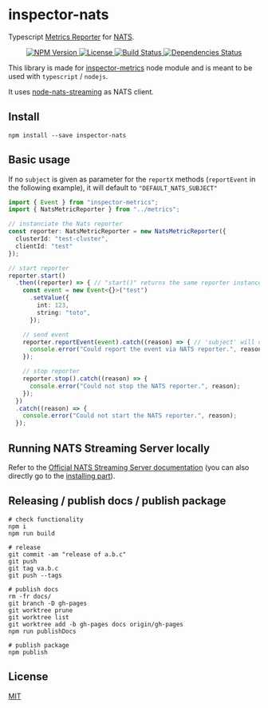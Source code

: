 # inspector-nats

Typescript [Metrics Reporter](https://github.com/rstiller/inspector-metrics/blob/master/lib/metrics/reporter/metric-reporter.ts) for [NATS](https://nats.io/).

<p align="center">
    <a href="https://www.npmjs.org/package/inspector-nats">
        <img src="https://img.shields.io/npm/v/inspector-nats.svg" alt="NPM Version">
    </a>
    <a href="https://www.npmjs.org/package/inspector-nats">
        <img src="https://img.shields.io/npm/l/inspector-nats.svg" alt="License">
    </a>
    <a href="https://travis-ci.org/ttous/inspector-nats">
        <img src="http://img.shields.io/travis/ttous/inspector-nats/master.svg" alt="Build Status">
    </a>
    <a href="https://david-dm.org/ttous/inspector-nats">
        <img src="https://img.shields.io/david/ttous/inspector-nats.svg" alt="Dependencies Status">
    </a>
</p>

This library is made for [inspector-metrics](https://github.com/ttous/inspector-metrics) node module and is meant to be used with `typescript` / `nodejs`.

It uses [node-nats-streaming](https://github.com/nats-io/node-nats-streaming) as NATS client.

## Install

`npm install --save inspector-nats`

## Basic usage

If no `subject` is given as parameter for the `reportX` methods (`reportEvent` in the following example), it will default to `"DEFAULT_NATS_SUBJECT"`
```typescript
import { Event } from "inspector-metrics";
import { NatsMetricReporter } from "../metrics";

// instanciate the Nats reporter
const reporter: NatsMetricReporter = new NatsMetricReporter({
  clusterId: "test-cluster",
  clientId: "test"
});

// start reporter
reporter.start()
  .then((reporter) => { // "start()" returns the same reporter instance, after the connection was made
    const event = new Event<{}>("test")
      .setValue({
        int: 123,
        string: "toto",
      });

    // send event
    reporter.reportEvent(event).catch((reason) => { // 'subject' will default to "DEFAULT_NATS_SUBJECT"
      console.error("Could report the event via NATS reporter.", reason);
    });

    // stop reporter
    reporter.stop().catch((reason) => {
      console.error("Could not stop the NATS reporter.", reason);
    });
  })
  .catch((reason) => {
    console.error("Could not start the NATS reporter.", reason);
  });
```

## Running NATS Streaming Server locally

Refer to the [Official NATS Streaming Server documentation](https://nats.io/documentation/streaming/nats-streaming-intro/) (you can also directly go to the [installing part](https://nats.io/documentation/streaming/nats-streaming-install/)).

## Releasing / publish docs / publish package

```text
# check functionality
npm i
npm run build

# release
git commit -am "release of a.b.c"
git push
git tag va.b.c
git push --tags

# publish docs
rm -fr docs/
git branch -D gh-pages
git worktree prune
git worktree list
git worktree add -b gh-pages docs origin/gh-pages
npm run publishDocs

# publish package
npm publish
```

## License

[MIT](https://www.opensource.org/licenses/mit-license.php)
